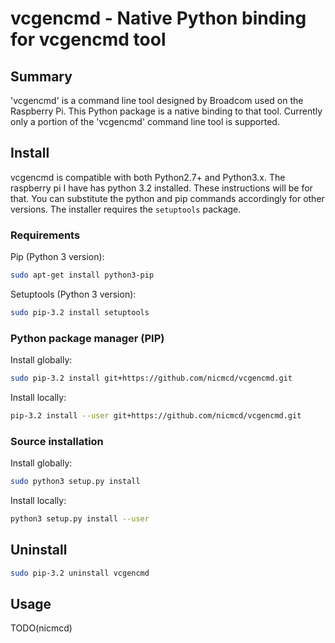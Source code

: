 # vcgencmd - Native Python binding for vcgencmd tool

## Summary

'vcgencmd' is a command line tool designed by Broadcom used on the Raspberry Pi.
This Python package is a native binding to that tool. Currently only a portion
of the 'vcgencmd' command line tool is supported.

## Install

vcgencmd is compatible with both Python2.7+ and Python3.x. The raspberry pi I
have has python 3.2 installed. These instructions will be for that. You can
substitute the python and pip commands accordingly for other versions.
The installer requires the `setuptools` package.

### Requirements
Pip (Python 3 version):
```bash
sudo apt-get install python3-pip
```
Setuptools (Python 3 version):
```bash
sudo pip-3.2 install setuptools
```

### Python package manager (PIP)
Install globally:
```bash
sudo pip-3.2 install git+https://github.com/nicmcd/vcgencmd.git
```
Install locally:
```bash
pip-3.2 install --user git+https://github.com/nicmcd/vcgencmd.git
```

### Source installation
Install globally:
```bash
sudo python3 setup.py install
```
Install locally:
```bash
python3 setup.py install --user
```

## Uninstall
```bash
sudo pip-3.2 uninstall vcgencmd
```

## Usage
TODO(nicmcd)
